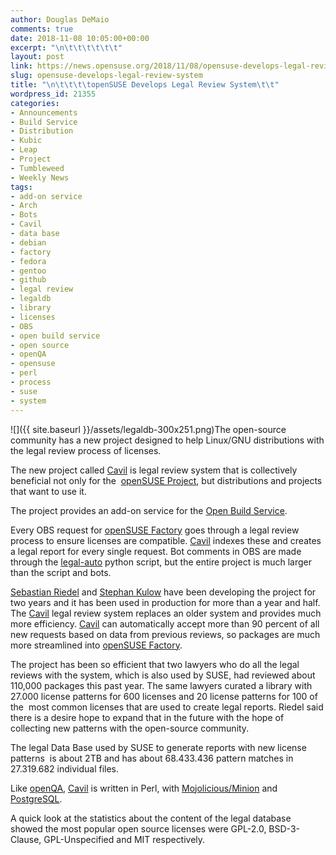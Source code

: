 ```yaml
---
author: Douglas DeMaio
comments: true
date: 2018-11-08 10:05:00+00:00
excerpt: "\n\t\t\t\t\t\t"
layout: post
link: https://news.opensuse.org/2018/11/08/opensuse-develops-legal-review-system/
slug: opensuse-develops-legal-review-system
title: "\n\t\t\t\topenSUSE Develops Legal Review System\t\t"
wordpress_id: 21355
categories:
- Announcements
- Build Service
- Distribution
- Kubic
- Leap
- Project
- Tumbleweed
- Weekly News
tags:
- add-on service
- Arch
- Bots
- Cavil
- data base
- debian
- factory
- fedora
- gentoo
- github
- legal review
- legaldb
- library
- licenses
- OBS
- open build service
- open source
- openQA
- opensuse
- perl
- process
- suse
- system
---
```

![]({{ site.baseurl }}/assets/legaldb-300x251.png)The open-source community has a new project designed to help Linux/GNU distributions with the legal review process of licenses.

The new project called [Cavil](https://github.com/openSUSE/cavil) is legal review system that is collectively beneficial not only for the  [openSUSE Project](https://www.opensuse.org/), but distributions and projects that want to use it.

The project provides an add-on service for the [Open Build Service](https://build.opensuse.org/).

Every OBS request for [openSUSE Factory](https://en.opensuse.org/Portal:Factory) goes through a legal review process to ensure licenses are compatible. [Cavil](https://github.com/openSUSE/cavil) indexes these and creates a legal report for every single request. Bot comments in OBS are made through the [legal-auto](https://github.com/openSUSE/openSUSE-release-tools/blob/master/legal-auto.py) python script, but the entire project is much larger than the script and bots.

[Sebastian Riedel](https://github.com/kraih) and [Stephan Kulow](https://github.com/coolo) have been developing the project for two years and it has been used in production for more than a year and half. The [Cavil](https://github.com/openSUSE/cavil) legal review system replaces an older system and provides much more efficiency. [Cavil](https://github.com/openSUSE/cavil) can automatically accept more than 90 percent of all new requests based on data from previous reviews, so packages are much more streamlined into [openSUSE Factory](https://en.opensuse.org/Portal:Factory).

The project has been so efficient that two lawyers who do all the legal reviews with the system, which is also used by SUSE, had reviewed about 110,000 packages this past year. The same lawyers curated a library with 27.000 license patterns for 600 licenses and 20 license patterns for 100 of the  most common licenses that are used to create legal reports. Riedel said there is a desire hope to expand that in the future with the hope of collecting new patterns with the open-source community.

The legal Data Base used by SUSE to generate reports with new license patterns  is about 2TB and has about 68.433.436 pattern matches in 27.319.682 individual files.

Like [openQA](http://open.qa/), [Cavil](https://github.com/openSUSE/cavil) is written in Perl, with [Mojolicious/Minion](https://mojolicious.org) and [PostgreSQL](https://www.postgresql.org/).

A quick look at the statistics about the content of the legal database showed the most popular open source licenses were GPL-2.0, BSD-3-Clause, GPL-Unspecified and MIT respectively.		

